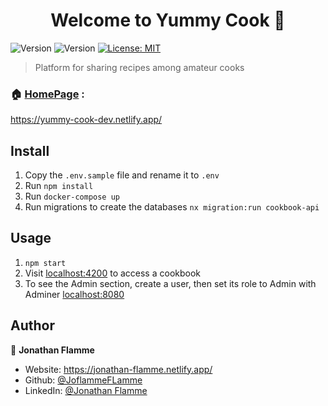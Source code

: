 <h1 align="center">Welcome to Yummy Cook 👋</h1>
<p>
    <img alt="Version" src="https://img.shields.io/badge/Version-0.1.0-blue.svg">
    <img alt="Version" src="https://img.shields.io/npm/v/cookbook.svg">
  <a href="#" target="_blank">
    <img alt="License: MIT" src="https://img.shields.io/badge/License-MIT-yellow.svg" />
  </a>
</p>

> Platform for sharing recipes among amateur cooks

### 🏠 [HomePage](https://yummy-cook-dev.netlify.app/) : 
https://yummy-cook-dev.netlify.app/

## Install

1. Copy the `.env.sample` file and rename it to `.env`
2. Run `npm install`
3. Run `docker-compose up `
4. Run migrations to create the databases `nx migration:run cookbook-api `

## Usage

1. `npm start`
2. Visit [localhost:4200](http://localhost:4200/) to access a cookbook
3. To see the Admin section, create a user, then set its role to Admin with Adminer [localhost:8080](http://localhost:8080/)

## Author

👤 **Jonathan Flamme**

- Website: https://jonathan-flamme.netlify.app/
- Github: [@JoflammeFLamme](https://github.com/JonathanFlamme)
- LinkedIn: [@Jonathan Flamme](https://www.linkedin.com/in/jonathan-flamme-5209b0153/)
